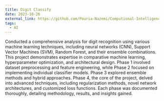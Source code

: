 ```yaml
---
title: Digit Classify
date: 2023-10-26
external_link: https://github.com/Pouria-Nazemi/Computional-Intelligence-Project
tags:
  - AI
---
```


Conducted a comprehensive analysis for digit recognition using various machine learning techniques, including neural networks (CNN), Support Vector Machines (SVM), Random Forest, and their ensemble combinations. This project demonstrates expertise in comparative machine learning, hyperparameter optimization, and architectural design. Phase 1 involved dataset preprocessing and feature engineering, while Phase 2 focused on implementing individual classifier models. Phase 3 explored ensemble methods and hybrid approaches. Phase 4, the core of the project, delved into advanced techniques, including regularization methods, novel network architectures, and customized loss functions. Each phase was documented thoroughly, detailing methodology, results, and insights gained.

<!--more-->
